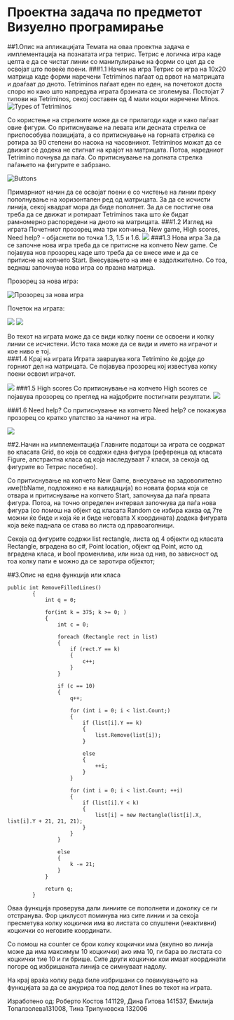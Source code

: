 # Проектна задача по предметот Визуелно програмирање
##1.Опис на апликацијата
Темата на оваа проектна задача е имплементација на познатата игра тетрис. Тетрис е логичка игра каде целта е да се чистат линии со манипулирање на форми со цел да се освојат што повеќе поени.
###1.1 Начин на игра
Тетрис се игра на 10x20 матрица каде форми наречени Tetriminos паѓаат од врвот на матрицата и доаѓаат до дното. Tetriminos паѓаат еден по еден, на почетокот доста споро но како што напредува играта брзината се зголемува. Постојат 7 типови на Tetriminos, секој составен од 4 мали коцки наречени Minos.
![](https://github.com/DinaGitova/tetris-game/blob/master/screenshots/typesoftminos.png "Types of Tetriminos")

Со користење на стрелките може да се прилагоди каде и како паѓаат овие фигури. Со притиснување на левата или десната стрелка се приспособува позицијата, а со притиснување на горната стрелка се ротира за 90 степени во насока на часовникот. Tetriminos можат да се движат сè додека не стигнат на крајот на матрицата. Потоа, наредниот Tetrimino почнува да паѓа. Со притиснување на долната стрелка паѓањето на фигурите е забрзано.

![](https://github.com/DinaGitova/tetris-game/blob/master/screenshots/arrows.png "Buttons")

Примарниот начин да се освојат поени е со чистење на линии преку пополнување на хоризонтален ред од матрицата. За да се исчисти линија, секој квадрат мора да биде пополнет. За да се постигне ова треба да се движат и ротираат Tetriminos така што ќе бидат рамномерно распоредени на дното на матрицата.
###1.2 Изглед на играта 
Почетниот прозорец има три копчиња. New game, High scores, Need help? - објаснети во точка 1.3, 1.5 и 1.6. 
![](https://github.com/DinaGitova/tetris-game/blob/master/screenshots/intf.png)
###1.3 Нова игра
За да се започне нова игра треба да се притисне на копчето New game. Се појавува нов прозорец каде што треба да се внесе име и да се притисне на копчето Start. Внесувањето на име е задолжително. Со тоа, веднаш започнува нова игра со празна матрица.

Прозорец за нова игра:

![Прозорец за нова игра](https://github.com/DinaGitova/tetris-game/blob/master/screenshots/newgame.png)

Почеток на играта:

![](https://github.com/DinaGitova/tetris-game/blob/master/screenshots/start.png)
![](https://github.com/DinaGitova/tetris-game/blob/master/screenshots/play.png)

Во текот на играта може да се види колку поени се освоени и колку линии се исчистени. Исто така може да се види и името на играчот и кое ниво е тој.  
###1.4 Крај на играта
Играта завршува кога Tetrimino ќе дојде до горниот дел на матрицата. Се појавува прозорец кој известува колку поени освоил играчот.

![](https://github.com/DinaGitova/tetris-game/blob/master/screenshots/end.png)
###1.5 High scores
Со притиснување на копчето High scores се појавува прозорец со преглед на најдобрите постигнати резултати. 
![](https://github.com/DinaGitova/tetris-game/blob/master/screenshots/highscore.png)

###1.6 Need help?
Со притиснување на копчето Need help? се покажува прозорец со кратко упатство за начинот на игра. 

![](https://github.com/DinaGitova/tetris-game/blob/master/screenshots/needhelp.png)

##2.Начин на имплементација
Главните податоци за играта се содржат во класата Grid, во која се содржи една фигура (референца од класата Figure, апстрактна класа од која наследуваат 7 класи, за секоја од фигурите во Тетрис посебно). 

Со притиснување на копчето New Game, внесување на задоволително име(tbName, подложено е на валидација) во новата форма која се отвара и притиснување на копчето Start, започнува да паѓа првата фигура. Потоа, на точно определен интервал започнува да паѓа нова фигура (со помош на објект од класата Random се избира каква од 7те можни ќе биде и која ќе и биде неговата X координата) додека фигурата која веќе паднала се става во листа од правоаголници. 

Секоја од фигурите содржи list<Rectangle> rectangle, листа од 4 објекти од класата Rectangle, вградена во c#, Point location, објект од Point, исто од вградена класа, и bool променлива, или низа од нив, во зависност од тоа колку пати е можно да се заротира објектот;

##3.Опис на една функција или класа
```
public int RemoveFilledLines()
        {
            int q = 0;

            for(int k = 375; k >= 0; )
            {
                int c = 0;

                foreach (Rectangle rect in list)
                {
                    if (rect.Y == k)
                    {
                        c++;
                    }
                }

                if (c == 10)
                {
                    q++;

                    for (int i = 0; i < list.Count;)
                    {
                        if (list[i].Y == k)
                        {
                            list.Remove(list[i]);
                        }

                        else
                        {
                            ++i;
                        }
                    }

                    for (int i = 0; i < list.Count; ++i)
                    {
                        if (list[i].Y < k)
                        {
                            list[i] = new Rectangle(list[i].X, list[i].Y + 21, 21, 21);
                        }
                    }
                }

                else
                {
                    k -= 21;
                }
            }

            return q;
        }
```
Оваа функција проверува дали линиите се пополнети и доколку се ги отстранува. Фор циклусот поминува низ сите линии и за секоја пресметува колку коцкички има во листата со спуштени (неактивни) коцкички со неговите координати. 

Со помош на counter се брои колку коцкички има (вкупно во линија може да има максимум 10 коцкички) ако има 10, ги бара во листата со коцкички тие 10 и ги брише.
Сите други коцкички кои имаат координати погоре од избришаната линија се симнуваат надолу.

На крај враќа колку реда биле избришани со повикувањето на функцијата за да се ажурира тоа под делот lines во текот на играта.

Изработено од: Роберто Костов 141129, Дина Гитова 141537, Емилија Топалзолева131008, Тина Трипуновска 132006

